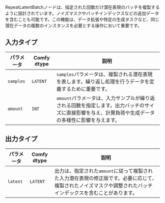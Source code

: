 
RepeatLatentBatchノードは、指定された回数だけ潜在表現のバッチを複製するように設計されています。ノイズマスクやバッチインデックスなどの追加データを含むことも可能です。この機能は、データ拡張や特定の生成タスクなど、同じ潜在データの複数のインスタンスを必要とする操作において重要です。

## 入力タイプ

| パラメータ | Comfy dtype | 説明 |
|-----------|-------------|-------------|
| `samples` | `LATENT`    | `samples`パラメータは、複製される潜在表現を表します。繰り返し処理を行うデータを定義するために重要です。 |
| `amount`  | `INT`       | `amount`パラメータは、入力サンプルが繰り返される回数を指定します。出力バッチのサイズに直接影響を与え、計算負荷や生成データの多様性に影響を与えます。 |

## 出力タイプ

| パラメータ | Comfy dtype | 説明 |
|-----------|-------------|-------------|
| `latent`  | `LATENT`    | 出力は、指定された`amount`に従って複製された入力潜在表現の修正版です。必要に応じて、複製されたノイズマスクや調整されたバッチインデックスを含むことがあります。 |
